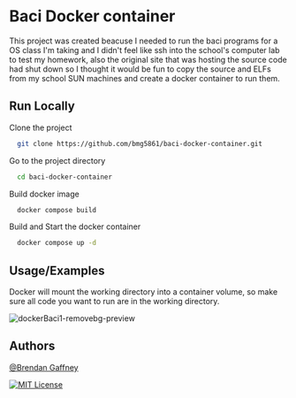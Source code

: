 # Baci Docker container 

This project was created beacuse I needed to run the baci programs for a OS class I'm taking and I didn't feel like ssh into the school's computer lab to test my homework, also the original site that was hosting the source code had shut down so I thought it would be fun to copy the source and ELFs from my school SUN machines and create a docker container to run them.


## Run Locally

Clone the project

```bash
  git clone https://github.com/bmg5861/baci-docker-container.git
```

Go to the project directory

```bash
  cd baci-docker-container
```

Build docker image

```bash
  docker compose build
```

Build and Start the docker container

```bash
  docker compose up -d
```


## Usage/Examples
Docker will mount the working directory into a container volume, so make sure all code you want to run are in the working directory.

![dockerBaci1-removebg-preview](https://github.com/user-attachments/assets/2c35afe8-d609-4875-ba88-b18afe807718)

## Authors

[@Brendan Gaffney](https://www.github.com/bmg5861)


[![MIT License](https://img.shields.io/badge/License-MIT-green.svg)](https://choosealicense.com/licenses/mit/)
